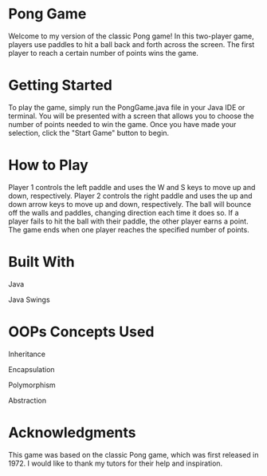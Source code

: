 # Pong Game
Welcome to my version of the classic Pong game! In this two-player game, players use paddles to hit a ball back and forth across the screen. The first player to reach a certain number of points  wins the game.

# Getting Started
To play the game, simply run the PongGame.java file in your Java IDE or terminal. You will be presented with a screen that allows you to choose the number of points needed to win the game. Once you have made your selection, click the "Start Game" button to begin.

# How to Play
Player 1 controls the left paddle and uses the W and S keys to move up and down, respectively.
Player 2 controls the right paddle and uses the up and down arrow keys to move up and down, respectively.
The ball will bounce off the walls and paddles, changing direction each time it does so.
If a player fails to hit the ball with their paddle, the other player earns a point.
The game ends when one player reaches the specified number of points.
# Built With
Java

Java Swings
# OOPs Concepts Used
Inheritance

Encapsulation

Polymorphism

Abstraction
# Acknowledgments
This game was based on the classic Pong game, which was first released in 1972.
I would like to thank my tutors for their help and inspiration.

